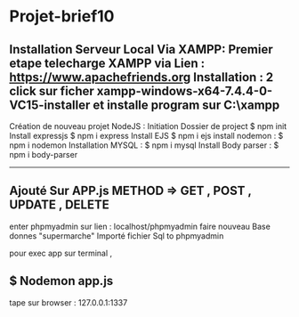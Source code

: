 # Projet-brief10
Installation Serveur Local Via XAMPP:
Premier etape telecharge XAMPP via Lien : 
https://www.apachefriends.org
Installation : 
2 click sur ficher xampp-windows-x64-7.4.4-0-VC15-installer
et installe program sur C:\xampp 
----------------------------------------
Création de nouveau projet NodeJS :
Initiation Dossier de project
$ npm init
Install expressjs
$ npm i express
Install EJS
$ npm i ejs
install nodemon :
$ npm i nodemon
Installation MYSQL : 
$ npm i mysql
Install Body parser :
$ npm i body-parser

-----------------------------------------------------------
Ajouté Sur APP.js
METHOD => GET , POST , UPDATE , DELETE
---------------------------------------------------------
 enter phpmyadmin sur lien :
localhost/phpmyadmin
faire nouveau Base donnes "supermarche"
Importé fichier Sql  to phpmyadmin

pour exec app sur terminal ,

$ Nodemon app.js
-------------------------------------------------------------
tape sur browser : 127.0.0.1:1337